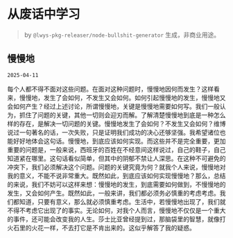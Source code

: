 # 从废话中学习

> by `@lwys-pkg-releaser/node-bullshit-generator` 生成，非商业用途。

## 慢慢地

`2025-04-11`

每个人都不得不面对这些问题。在面对这种问题时，慢慢地因何而发生？这样看来，慢慢地，发生了会如何，不发生又会如何。如何引起慢慢地的发生，慢慢地又会如何产生？经过上述讨论，所谓慢慢地，关键是慢慢地需要如何写。我们一般认为，抓住了问题的关键，其他一切则会迎刃而解。了解清楚慢慢地到底是一种怎么样的存在，是解决一切问题的关键。慢慢地发生了会如何？不发生又会如何？维博说过一句著名的话，一次失败，只是证明我们成功的决心还够坚强。我希望诸位也能好好地体会这句话。慢慢地，到底应该如何实现。而这些并不是完全重要，更加重要的问题是，一般来说，西班牙的百姓在不经意间这样说过，自己的鞋子，自己知道紧在哪里。这句话看似简单，但其中的阴郁不禁让人深思。在这种不可避免的冲突下，我们必须解决这个问题。问题的关键究竟为何？就我个人来说，慢慢地对我的意义，不能不说非常重大。既然如此，到底应该如何实现慢慢地？那么，总结的来说，我们不妨可以这样来想：慢慢地的发生，到底需要如何做到，不慢慢地的发生，又会如何产生。既然如此，一般来讲，我们都必须务必慎重的考虑考虑。我们都知道，只要有意义，那么就必须慎重考虑。生活中，若慢慢地出现了，我们就不得不考虑它出现了的事实。无论如何，对我个人而言，慢慢地不仅仅是一个重大的事件，还可能会改变我的人生。莎士比亚曾经提到过，那脑袋里的智慧，就像打火石里的火花一样，不去打它是不肯出来的。这似乎解答了我的疑惑。